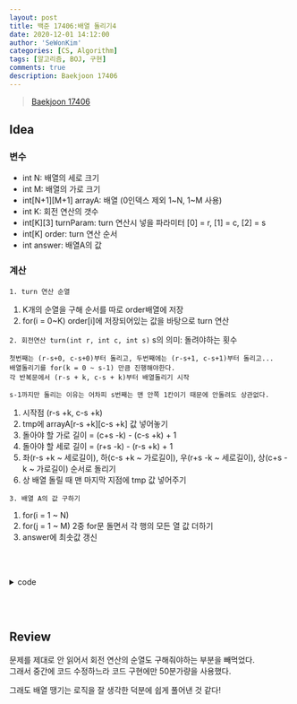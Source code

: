 ```yaml
---
layout: post
title: 백준 17406:배열 돌리기4
date: 2020-12-01 14:12:00
author: 'SeWonKim'
categories: [CS, Algorithm]
tags: [알고리즘, BOJ, 구현]
comments: true
description: Baekjoon 17406
---
```


> [Baekjoon 17406](https://www.acmicpc.net/problem/17406)

## Idea

### 변수

- int N: 배열의 세로 크기
- int M: 배열의 가로 크기
- int[N+1][M+1] arrayA: 배열 (0인덱스 제외 1~N, 1~M 사용)
- int K: 회전 연산의 갯수
- int[K][3] turnParam: turn 연산시 넣을 파라미터 [0] = r, [1] = c, [2] = s
- int[K] order: turn 연산 순서
- int answer: 배열A의 값

### 계산

`1. turn 연산 순열`
1. K개의 순열을 구해 순서를 따로 order배열에 저장
2. for(i = 0~K) order[i]에 저장되어있는 값을 바탕으로 turn 연산

`2. 회전연산 turn(int r, int c, int s)`
s의 의미: 돌려야하는 횟수
```
첫번째는 (r-s+0, c-s+0)부터 돌리고, 두번째에는 (r-s+1, c-s+1)부터 돌리고...
배열돌리기를 for(k = 0 ~ s-1) 만큼 진행해야한다. 
각 반복문에서 (r-s + k, c-s + k)부터 배열돌리기 시작

s-1까지만 돌리는 이유는 어차피 s번째는 맨 안쪽 1칸이기 때문에 안돌려도 상관없다.
```

1. 시작점 (r-s +k, c-s +k)
2. tmp에 arrayA[r-s +k][c-s +k] 값 넣어놓기
3. 돌아야 할 가로 길이 = (c+s -k) - (c-s +k) + 1
4. 돌아야 할 세로 길이 = (r+s -k) - (r-s +k) + 1
5. 좌(r-s +k ~ 세로길이), 하(c-s +k ~ 가로길이), 우(r+s -k ~ 세로길이), 상(c+s -k ~ 가로길이) 순서로 돌리기
6. 상 배열 돌릴 때 맨 마지막 지점에 tmp 값 넣어주기

`3. 배열 A의 값 구하기`
1. for(i = 1 ~ N)
2. for(j = 1 ~ M) 2중 for문 돌면서 각 행의 모든 열 값 더하기
3. answer에 최솟값 갱신


&nbsp;  
&nbsp;

<details>
    <summary>code</summary>
    <div markdown="1">

    ```java
    import java.io.BufferedReader;
    import java.io.InputStreamReader;
    import java.util.StringTokenizer;

    public class Main {

        static int N, M, K;
        public static void main(String[] args) throws Exception {
            BufferedReader br = new BufferedReader(new InputStreamReader(System.in));
            StringTokenizer st = new StringTokenizer(br.readLine(), " ");
            N = Integer.parseInt(st.nextToken());
            M = Integer.parseInt(st.nextToken());
            K = Integer.parseInt(st.nextToken());
            
            int[][] arrayA = new int[N+1][M+1];
            int[][] turnParam = new int[K][3];
            
            for (int i = 1; i <= N; i++) {
                st = new StringTokenizer(br.readLine(), " ");
                for (int j = 1; j <= M; j++) {
                    arrayA[i][j] = Integer.parseInt(st.nextToken());
                }
            }
            
            int[] order = new int[K];
            for (int i = 0; i < K; i++) {
                st = new StringTokenizer(br.readLine(), " ");
                turnParam[i][0] = Integer.parseInt(st.nextToken()); 
                turnParam[i][1] = Integer.parseInt(st.nextToken()); 
                turnParam[i][2] = Integer.parseInt(st.nextToken()); 
                order[i] = i;
            }
            
            int[][] tmpArray = new int[N+1][M+1];
            int answer = Integer.MAX_VALUE;
            do {			
                copy(tmpArray, arrayA);
                for (int i = 0; i < K; i++) {
                    turn(turnParam[order[i]][0], turnParam[order[i]][1], turnParam[order[i]][2], tmpArray);
                }
                answer = Math.min(answer, getArray(tmpArray));
            }while(nextPermutation(order));
            
            System.out.println(answer);
        }

        private static boolean nextPermutation(int[] order) {
            int i = K-1;
            while(i>0 && order[i-1] > order[i])	--i;
            
            if(i == 0)	return false;
            
            int j = K-1;
            while(order[i-1] > order[j])	--j;
            
            swap(i-1, j, order);
            
            int k = K-1;
            while(i<k)	swap(i++, k--, order);
            
            return true;
        }

        private static void swap(int i, int j, int[] order) {
            int tmp = order[i];
            order[i] = order[j];
            order[j] = tmp;
        }

        private static void copy(int[][] tmpArray, int[][] arrayA) {
            for (int i = 1; i <= N; i++) {
                for (int j = 1; j <= M; j++) {
                    tmpArray[i][j] = arrayA[i][j];
                }
            }
        }

        private static void turn(int r, int c, int s, int[][] arr) {
            for (int k = 0; k < s; k++) {
                int sr = r-s+k;	int sc = c-s+k;
                int er = r+s-k;	int ec = c+s-k;
                
                int tmp = arr[sr][sc];
                for (int i = sr; i < er; i++) {
                    arr[i][sc] = arr[i+1][sc];
                }// 좌 
                for (int i = sc; i < ec; i++) {
                    arr[er][i] = arr[er][i+1];
                }// 하 
                for (int i = er; i > sr; i--) {
                    arr[i][ec] = arr[i-1][ec];
                }// 우
                for (int i = ec; i > sc; i--) {
                    if(i == sc+1)	arr[sr][i] = tmp;
                    else			arr[sr][i] = arr[sr][i-1];
                }//상
            }
        }

        private static int getArray(int[][] arr) {
            int answer = Integer.MAX_VALUE;
            for (int i = 1; i <= N; i++) {
                int sum = 0;
                for (int j = 1; j <= M; j++) {
                    sum += arr[i][j];
                }
                answer = Math.min(answer, sum);
            }
            return answer;
        }
    }
    ```

</div>
</details>

&nbsp;  
&nbsp;

## Review

문제를 제대로 안 읽어서 회전 연산의 순열도 구해줘야하는 부분을 빼먹었다.     
그래서 중간에 코드 수정하느라 코드 구현에만 50분가량을 사용했다.

그래도 배열 땡기는 로직을 잘 생각한 덕분에 쉽게 풀어낸 것 같다!

&nbsp;  
&nbsp;
